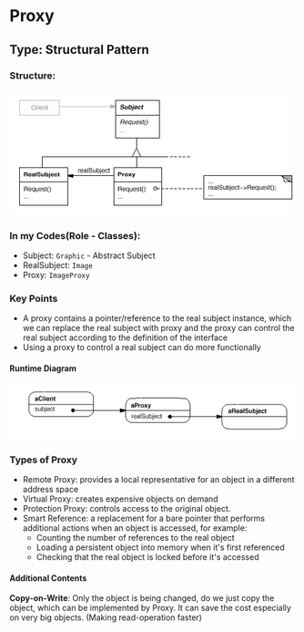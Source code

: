 # Proxy

## Type: Structural Pattern

### Structure:
<img src="./proxy_1.png"/>

### In my Codes(Role - Classes):
- Subject: `Graphic` - Abstract Subject
- RealSubject: `Image`
- Proxy: `ImageProxy`

### Key Points
- A proxy contains a pointer/reference to the real subject instance, 
 which we can replace the real subject with proxy and the proxy can 
 control the real subject according to the definition of the interface
- Using a proxy to control a real subject can do more functionally
#### Runtime Diagram
<img src="./proxy_2.png"/>

### Types of Proxy
- Remote Proxy: provides a local representative for an object in a different
                address space
- Virtual Proxy: creates expensive objects on demand
- Protection Proxy: controls access to the original object.
- Smart Reference: a replacement for a bare pointer that performs
  additional actions when an object is accessed, for example:
  - Counting the number of references to the real object
  - Loading a persistent object into memory when it's first referenced
  - Checking that the real object is locked before it's accessed

#### Additional Contents
**Copy-on-Write**: Only the object is being changed,
 do we just copy the object, which can be implemented by 
 Proxy. It can save the cost especially on very big objects.
 (Making read-operation faster)
